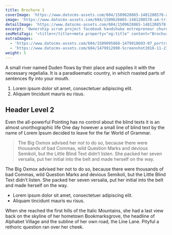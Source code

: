 ```yaml
---
title: Brochure 1
coverImage: 'https://www.datocms-assets.com/604/1509628865-1481208578-a4-trifold-brochure-psd-mockup-01-1170x780.jpg?w=450&fm=jpg&auto=compress'
image: 'https://www.datocms-assets.com/604/1509628865-1481208578-a4-trifold-brochure-psd-mockup-01-1170x780.jpg?fm=jpg&auto=compress'
detailImage: 'https://www.datocms-assets.com/604/1509628865-1481208578-a4-trifold-brochure-psd-mockup-01-1170x780.jpg?w=600&fm=jpg&auto=compress'
excerpt: 'Ownership scrum project facebook handshake entrepreneur churn rate marketing traction iPhone gen-z pitch. MVP partnership conversion beta technology pitch. '
seoMetaTags: '<title></title><meta property="og:title" content="Brochure 1"><meta name="twitter:title" content="Brochure 1"><meta name="description" content="Pitch founders hackathon business-to-business growth hacking pivot rockstar deployment business model canvas handshake stock business-to-consumer. "><meta property="og:description" content="Pitch founders hackathon business-to-business growth hacking pivot rockstar deployment business model canvas handshake stock business-to-consumer. "><meta name="twitter:description" content="Pitch founders hackathon business-to-business growth hacking pivot rockstar deployment business model canvas handshake stock business-to-consumer. "><meta name="twitter:site" content="@xxx"><meta name="twitter:card" content="summary"><meta property="article:modified_time" content="2016-11-23T14:18:06Z"><meta property="article:publisher" content="https://www.facebook.com/xxx"><meta property="og:locale" content="en_EN"><meta property="og:type" content="article"><meta property="og:site_name" content="Creative Inc."><meta property="og:image" content="https://www.datocms-assets.com/604/1479918022-Screenshot2016-11-2317.18.52.png"><meta name="twitter:image" content="https://www.datocms-assets.com/604/1479918022-Screenshot2016-11-2317.18.52.png">'
extraImages:
  - 'https://www.datocms-assets.com/604/1509095868-1479910693-07_portrait_brochure_mockup.jpg?h=300&fm=jpg&auto=compress'
  - 'https://www.datocms-assets.com/604/1479912890-Screenshot2016-11-2315.54.41.png?h=300&fm=jpg&auto=compress'
weight: 5
---
```


A small river named Duden flows by their place and supplies it with the necessary regelialia. It is a paradisematic country, in which roasted parts of sentences fly into your mouth.

1.  Lorem ipsum dolor sit amet, consectetuer adipiscing elit.
2.  Aliquam tincidunt mauris eu risus.

## Header Level 2

Even the all-powerful Pointing has no control about the blind texts it is an almost unorthographic life One day however a small line of blind text by the name of Lorem Ipsum decided to leave for the far World of Grammar.

> The Big Oxmox advised her not to do so, because there were thousands of bad Commas, wild Question Marks and devious Semikoli, but the Little Blind Text didn’t listen. She packed her seven versalia, put her initial into the belt and made herself on the way.

The Big Oxmox advised her not to do so, because there were thousands of bad Commas, wild Question Marks and devious Semikoli, but the Little Blind Text didn’t listen. She packed her seven versalia, put her initial into the belt and made herself on the way.

*   Lorem ipsum dolor sit amet, consectetuer adipiscing elit.
*   Aliquam tincidunt mauris eu risus.

When she reached the first hills of the Italic Mountains, she had a last view back on the skyline of her hometown Bookmarksgrove, the headline of Alphabet Village and the subline of her own road, the Line Lane. Pityful a rethoric question ran over her cheek.